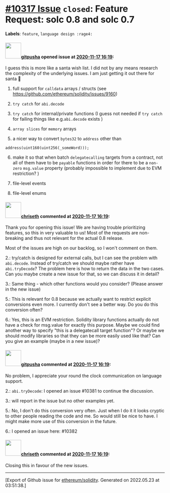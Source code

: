 # [\#10317 Issue](https://github.com/ethereum/solidity/issues/10317) `closed`: Feature Request: solc 0.8 and solc 0.7
**Labels**: `feature`, `language design :rage4:`


#### <img src="https://avatars.githubusercontent.com/u/36712489?u=0e493d609d492c4fb0ff6cc117d1588214ff03bb&v=4" width="50">[gitpusha](https://github.com/gitpusha) opened issue at [2020-11-17 16:19](https://github.com/ethereum/solidity/issues/10317):

I guess this is more like a santa wish list. I did not by any means research the complexity of the underlying issues. I am just getting it out there for santa 🎅 

1. full support for `calldata` arrays / structs (see https://github.com/ethereum/solidity/issues/9160)

2. `try catch` for `abi.decode` 

3. `try catch` for internal/private functions (I guess not needed if `try catch` for failing things like e.g.`abi.decode` exists )

4. `array slices` for `memory` arrays 

5. a nicer way to convert `bytes32` to `address` other than 

```solidity
address(uint160(uint256(_someWord)));
```

6. make it so that when batch `delegatecalling` targets from a contract, not all of them have to be `payable` functions in order for there to be a `non-zero` `msg.value` property (probably impossible to implement due to EVM restriction? ) 

7. file-level events 

8. file-level enums 

#### <img src="https://avatars.githubusercontent.com/u/9073706?v=4" width="50">[chriseth](https://github.com/chriseth) commented at [2020-11-17 16:19](https://github.com/ethereum/solidity/issues/10317#issuecomment-732108262):

Thank you for opening this issue! We are having trouble prioritizing features, so this in very valuable to us! Most of the requests are non-breaking and thus not relevant for the actual 0.8 release.

Most of the issues are high on our backlog, so I won't comment on them.

2.: try/catch is designed for external calls, but I can see the problem with `abi.decode`. Instead of try/catch we should maybe rather have `abi.tryDecode`? The problem here is how to return the data in the two cases. Can you maybe create a new issue for that, so we can discuss it in detail?

3.: Same thing - which other functions would you consider? (Please answer in the new issue)

5.: This is relevant for 0.8 because we actually want to restrict explicit conversions even more. I currently don't see a better way. Do you do this conversion often? 

6.: Yes, this is an EVM restriction. Solidity library functions actually do not have a check for msg.value for exactly this purpose. Maybe we could find another way to specify "this is a delegatecall target function"? Or maybe we should modify libraries so that they can be more easily used like that? Can you give an example (maybe in a new issue)?

#### <img src="https://avatars.githubusercontent.com/u/36712489?u=0e493d609d492c4fb0ff6cc117d1588214ff03bb&v=4" width="50">[gitpusha](https://github.com/gitpusha) commented at [2020-11-17 16:19](https://github.com/ethereum/solidity/issues/10317#issuecomment-732677728):

No problem, I appreciate your round the clock communication on language support. 

2.: `abi.tryDecode`:  I opened an issue #10381  to continue the discussion.

3.: will report in the issue but no other examples yet.

5.: No, I don't do this conversion very often. Just when I do it it looks cryptic to other people reading the code and me. So would still be nice to have. I might make more use of this conversion in the future. 

6.: I opened an issue here: #10382

#### <img src="https://avatars.githubusercontent.com/u/9073706?v=4" width="50">[chriseth](https://github.com/chriseth) commented at [2020-11-17 16:19](https://github.com/ethereum/solidity/issues/10317#issuecomment-736325098):

Closing this in favour of the new issues.


-------------------------------------------------------------------------------



[Export of Github issue for [ethereum/solidity](https://github.com/ethereum/solidity). Generated on 2022.05.23 at 03:51:38.]
